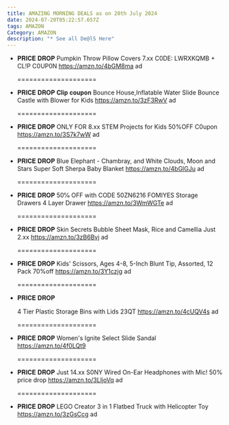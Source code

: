 ```yaml
---
title: AMAZING MORNING DEALS as on 20th July 2024
date: 2024-07-20T05:22:57.657Z
tags: AMAZON
Category: AMAZON
description: "* See all De@lS Here"
---
```

* 𝐏𝐑𝐈𝐂𝐄 𝐃𝐑𝐎𝐏
  Pumpkin Throw Pillow Covers 7.xx
  C0DE: LWRXKQMB + CL!P C0UP0N 
  https://amzn.to/4bGM8ma    ad

  \====================
* 𝐏𝐑𝐈𝐂𝐄 𝐃𝐑𝐎𝐏
  𝐂𝐥𝐢𝐩 𝐜𝐨𝐮𝐩𝐨𝐧
  Bounce House,Inflatable Water Slide Bounce Castle with Blower for Kids
  https://amzn.to/3zF3RwV    ad

  \====================
* 𝐏𝐑𝐈𝐂𝐄 𝐃𝐑𝐎𝐏
  ONLY FOR 8.xx
  STEM Projects for Kids
  50%OFF C0upon
  https://amzn.to/3S7k7wW    ad

  \====================
* 𝐏𝐑𝐈𝐂𝐄 𝐃𝐑𝐎𝐏
  Blue Elephant - Chambray, and White Clouds, Moon and Stars Super Soft Sherpa Baby Blanket
  https://amzn.to/4bGlGJu    ad

  \====================
* 𝐏𝐑𝐈𝐂𝐄 𝐃𝐑𝐎𝐏
  50℅ OFF with CODE 50ZN6216
  FOMIYES Storage Drawers 4 Layer Drawer
  https://amzn.to/3WmWGTe    ad

  \====================
* 𝐏𝐑𝐈𝐂𝐄 𝐃𝐑𝐎𝐏
  Skin Secrets Bubble Sheet Mask, Rice and Camellia Just 2.xx
  https://amzn.to/3zB6Bvj   ad

  \====================
* 𝐏𝐑𝐈𝐂𝐄 𝐃𝐑𝐎𝐏
  Kids' Scissors, Ages 4-8, 5-Inch Blunt Tip, Assorted, 12 Pack
  70%off
  https://amzn.to/3Y1czjg   ad

  \====================
* 𝐏𝐑𝐈𝐂𝐄 𝐃𝐑𝐎𝐏

  4 Tier Plastic Storage Bins with Lids 23QT
  https://amzn.to/4cUQV4s   ad

  \====================
* 𝐏𝐑𝐈𝐂𝐄 𝐃𝐑𝐎𝐏
  Women's Ignite Select Slide Sandal
  https://amzn.to/4f0LQt9

  \====================
* 𝐏𝐑𝐈𝐂𝐄 𝐃𝐑𝐎𝐏
  Just 14.xx   S0NY Wired On-Ear Headphones with Mic! 50% price drop 
  https://amzn.to/3LljoVq   ad

  \====================
* 𝐏𝐑𝐈𝐂𝐄 𝐃𝐑𝐎𝐏
  LEGO Creator 3 in 1 Flatbed Truck with Helicopter Toy
  https://amzn.to/3zGsCcg    ad